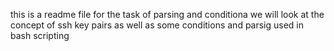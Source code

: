 this is a readme file for the task of parsing and conditiona we will look at the concept of ssh key pairs as well as some conditions and parsig used in  bash scripting
